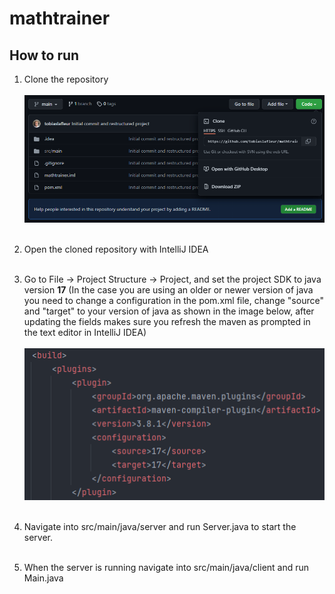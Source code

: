 # mathtrainer

## How to run
1. Clone the repository<br><br>
   ![Screenshot](src/main/resources/images/readme/clone_repository.png)<br><br>

2. Open the cloned repository with IntelliJ IDEA<br><br>

3. Go to File -> Project Structure -> Project, and set the project SDK to java version <b>17</b> (In the case you are using an older or newer version of java you need to change a configuration in the pom.xml file, change "source" and "target" to your version of java as shown in the image below, after updating the fields makes sure you refresh the maven as prompted in the text editor in IntelliJ IDEA)<br><br>
   ![Screenshot](src/main/resources/images/readme/pom_configuration.png)<br><br>

4. Navigate into src/main/java/server and run Server.java to start the server.<br><br>

5. When the server is running navigate into src/main/java/client and run Main.java